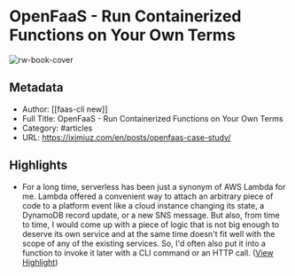# OpenFaaS - Run Containerized Functions on Your Own Terms

![rw-book-cover](https://readwise-assets.s3.amazonaws.com/static/images/article3.5c705a01b476.png)

## Metadata
- Author: [[faas-cli new]]
- Full Title: OpenFaaS - Run Containerized Functions on Your Own Terms
- Category: #articles
- URL: https://iximiuz.com/en/posts/openfaas-case-study/

## Highlights
- For a long time, serverless has been just a synonym of AWS Lambda for me. Lambda offered a convenient way to attach an arbitrary piece of code to a platform event like a cloud instance changing its state, a DynamoDB record update, or a new SNS message. But also, from time to time, I would come up with a piece of logic that is not big enough to deserve its own service and at the same time doesn't fit well with the scope of any of the existing services. So, I'd often also put it into a function to invoke it later with a CLI command or an HTTP call. ([View Highlight](https://instapaper.com/read/1534694415/20593144))
